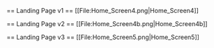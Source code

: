 
== Landing Page v1 ==
[[File:Home_Screen4.png|Home_Screen4]]

== Landing Page v2 ==
[[File:Home_Screen4b.png|Home_Screen4b]]

== Landing Page v3 ==
[[File:Home_Screen5.png|Home_Screen5]]